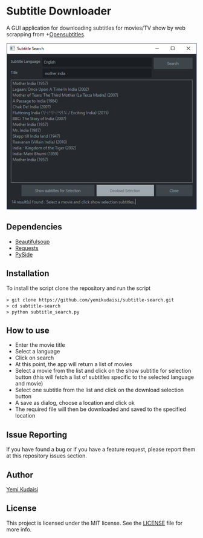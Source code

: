# Subtitle Downloader

A GUI application for downloading subtitles for movies/TV show by web scrapping from +[Opensubtitles](opensubtitles.org).

![App Screenshot](images/Capture.PNG "Screenshot")

## Dependencies
+ [Beautifulsoup](https://pypi.python.org/pypi/BeautifulSoup)
+ [Requests](https://pypi.python.org/pypi/requests)
+ [PySide](https://pypi.python.org/pypi/PySide)

## Installation
To install the script clone the repository and run the script
```
> git clone https://github.com/yemikudaisi/subtitle-search.git
> cd subtitle-search
> python subtitle_search.py
```
## How to use
+ Enter the movie title
+ Select a language
+ Click on search
+ At this point, the app will return a list of movies
+ Select a movie from the list and click on the show subtitle for selection button (this will fetch a list of subtitles specific to the selected language and movie)
+ Select one subtitle from the list and click on the download selection button
+ A save as dialog, choose a location and click ok
+ The required file will then be downloaded and saved to the specified location

## Issue Reporting

If you have found a bug or if you have a feature request, please report them at this repository issues section.

## Author

[Yemi Kudaisi](https://github.com/yemikudaisi)

## License

This project is licensed under the MIT license. See the [LICENSE](LICENSE) file for more info.
